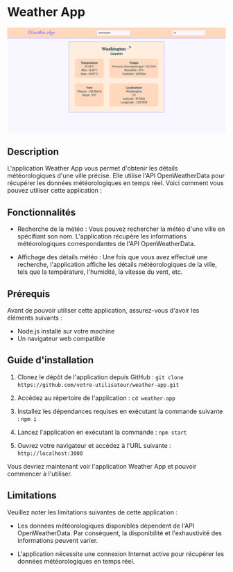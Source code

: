 # Weather App

![Preview de l'app](./p3.png)

## Description

L'application Weather App vous permet d'obtenir les détails météorologiques d'une ville précise. Elle utilise l'API OpenWeatherData pour récupérer les données météorologiques en temps réel. Voici comment vous pouvez utiliser cette application :

## Fonctionnalités

- Recherche de la météo : Vous pouvez rechercher la météo d'une ville en spécifiant son nom. L'application récupère les informations météorologiques correspondantes de l'API OpenWeatherData.

- Affichage des détails météo : Une fois que vous avez effectué une recherche, l'application affiche les détails météorologiques de la ville, tels que la température, l'humidité, la vitesse du vent, etc.

## Prérequis

Avant de pouvoir utiliser cette application, assurez-vous d'avoir les éléments suivants :

- Node.js installé sur votre machine
- Un navigateur web compatible

## Guide d'installation

1. Clonez le dépôt de l'application depuis GitHub : `git clone https://github.com/votre-utilisateur/weather-app.git`

2. Accédez au répertoire de l'application : `cd weather-app`

3. Installez les dépendances requises en exécutant la commande suivante : `npm i`

4. Lancez l'application en exécutant la commande : `npm start`

5. Ouvrez votre navigateur et accédez à l'URL suivante : `http://localhost:3000`

Vous devriez maintenant voir l'application Weather App et pouvoir commencer à l'utiliser.

## Limitations

Veuillez noter les limitations suivantes de cette application :

- Les données météorologiques disponibles dépendent de l'API OpenWeatherData. Par conséquent, la disponibilité et l'exhaustivité des informations peuvent varier.

- L'application nécessite une connexion Internet active pour récupérer les données météorologiques en temps réel.



